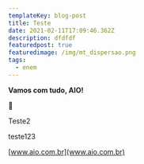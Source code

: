 ```yaml
---
templateKey: blog-post
title: Teste
date: 2021-02-11T17:09:46.362Z
description: dfdfdf
featuredpost: true
featuredimage: /img/mt_dispersao.png
tags:
  - enem
---
```

**Vamos com tudo, AIO!** 

:rocket:

Teste2

teste123

[www.aio.com.br](www.aio.com.br)